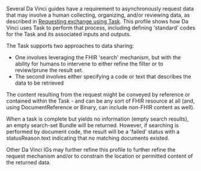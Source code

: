 Several Da Vinci guides have a requirement to asynchronously request data that may involve a human collecting, organizing, and/or reviewing data, as described in [Requesting exchange using Task](exchanging-request.html#task).  This profile shows how Da Vinci uses Task to perform that process, including defining 'standard' codes for the Task and its associated inputs and outputs.

The Task supports two approaches to data sharing:

* One involves leveraging the FHIR 'search' mechanism, but with the ability for humans to intervene to either refine the filter or to review/prune the result set.
* The second involves either specifying a code or text that describes the data to be retrieved

The content resulting from the request might be conveyed by reference or contained within the Task - and can be any sort of FHIR resource at all (and, using DocumentReference or Binary, can include non-FHIR content as well).

When a task is complete but yields no information (empty search results), an empty search-set Bundle will be returned. However, if searching is performed by document code, the result will be a 'failed' status with a statusReason.text indicating that no matching documents existed.

Other Da Vinci IGs may further refine this profile to further refine the request mechanism and/or to constrain the location or permitted content of the returned data.

